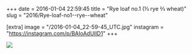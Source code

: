 +++
date = 2016-01-04 22:59:45
title = "Rye loaf no.1 (⅓ rye ⅔ wheat)"
slug = "2016/Rye-loaf-no1--rye--wheat"

[extra]
image = "/2016-01-04_22-59-45_UTC.jpg"
instagram = "https://instagram.com/p/BAIoAdUIID1"
+++

<img src="/2016-01-04_22-59-45_UTC.jpg" />

